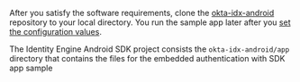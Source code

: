 After you satisfy the software requirements, clone the [okta-idx-android](https://github.com/okta/okta-idx-android)
repository to your local directory. You run the sample app later after you [set the configuration values](/docs/guides/oie-embedded-common-download-setup-app/-/main/#set-the-configuration-values).

The Identity Engine Android SDK project consists the `okta-idx-android/app` directory that contains the files for the embedded authentication with SDK app sample
